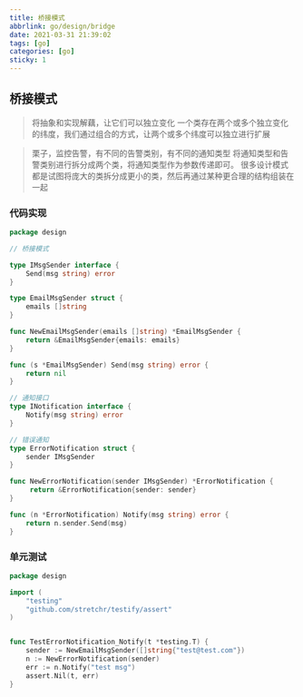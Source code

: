 ```yaml
---
title: 桥接模式
abbrlink: go/design/bridge
date: 2021-03-31 21:39:02
tags: [go]
categories: [go]
sticky: 1
---
```



## 桥接模式

> 将抽象和实现解藕，让它们可以独立变化
> 一个类存在两个或多个独立变化的纬度，我们通过组合的方式，让两个或多个纬度可以独立进行扩展
<!--nore-->

> 栗子，监控告警，有不同的告警类别，有不同的通知类型
> 将通知类型和告警类别进行拆分成两个类，将通知类型作为参数传递即可。
> 很多设计模式都是试图将庞大的类拆分成更小的类，然后再通过某种更合理的结构组装在一起

### 代码实现

```go
package design

// 桥接模式

type IMsgSender interface {
    Send(msg string) error
}

type EmailMsgSender struct {
    emails []string
}

func NewEmailMsgSender(emails []string) *EmailMsgSender {
    return &EmailMsgSender{emails: emails}
}

func (s *EmailMsgSender) Send(msg string) error {
    return nil
}

// 通知接口
type INotification interface {
    Notify(msg string) error
}

// 错误通知
type ErrorNotification struct {
    sender IMsgSender
}

func NewErrorNotification(sender IMsgSender) *ErrorNotification {
     return &ErrorNotification{sender: sender}
}

func (n *ErrorNotification) Notify(msg string) error {
    return n.sender.Send(msg)
}

```

### 单元测试

```go
package design

import (
    "testing"
    "github.com/stretchr/testify/assert"
)


func TestErrorNotification_Notify(t *testing.T) {
    sender := NewEmailMsgSender([]string{"test@test.com"})
    n := NewErrorNotification(sender)
    err := n.Notify("test msg")
    assert.Nil(t, err)
}
```
